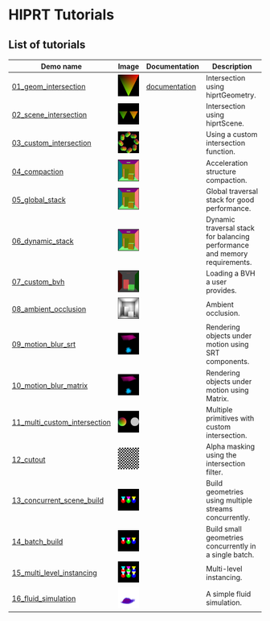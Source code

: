 # HIPRT Tutorials

## List of tutorials

| Demo name  | Image  | Documentation | Description |
|---|---|--|--|
|[01_geom_intersection](./01_geom_intersection)   | <img src="./imgs/01_geom_intersection.png" alt="drawing" width="100"/>  | [documentation](../doc/01_geom_intersection.md) | Intersection using hiprtGeometry. |
|[02_scene_intersection](./02_scene_intersection)   | <img src="./imgs/02_scene_intersection.png" alt="drawing" width="100"/>  | | Intersection using hiprtScene. |
|[03_custom_intersection](./03_custom_intersection)   | <img src="./imgs/03_custom_intersection.png" alt="drawing" width="100"/>  | | Using a custom intersection function. |
|[04_compaction](./04_compaction)   | <img src="./imgs/04_compaction.png" alt="drawing" width="100"/>  | | Acceleration structure compaction. |
|[05_global_stack](./05_global_stack)   | <img src="./imgs/05_global_stack.png" alt="drawing" width="100"/>  | | Global traversal stack for good performance. | 
|[06_dynamic_stack](./06_dynamic_stack)   | <img src="./imgs/06_dynamic_stack.png" alt="drawing" width="100"/>  | | Dynamic traversal stack for balancing performance and memory requirements. | 
|[07_custom_bvh](./07_custom_bvh_import)   | <img src="./imgs/07_custom_bvh_import.png" alt="drawing" width="100"/>  | | Loading a BVH a user provides. |
|[08_ambient_occlusion](./08_ambient_occlusion)   | <img src="./imgs/08_ambient_occlusion.png" alt="drawing" width="100"/>  | | Ambient occlusion. |
|[09_motion_blur_srt](./09_motion_blur)   | <img src="./imgs/09_motion_blur_srt.png" alt="drawing" width="100"/>  | | Rendering objects under motion using SRT components. |
|[10_motion_blur_matrix](./10_motion_blur)   | <img src="./imgs/10_motion_blur_matrix.png" alt="drawing" width="100"/>  | | Rendering objects under motion using Matrix. |
|[11_multi_custom_intersection](./11_multi_custom_intersection)   | <img src="./imgs/11_multi_custom_intersection.png" alt="drawing" width="100"/>  | | Multiple primitives with custom intersection. |
|[12_cutout](./12_cutout)   | <img src="./imgs/12_cutout.png" alt="drawing" width="100"/>  | | Alpha masking using the intersection filter. |
|[13_concurrent_scene_build](./13_concurrent_scene_build)   | <img src="./imgs/13_concurrent_scene_build.png" alt="drawing" width="100"/>  | | Build geometries using multiple streams concurrently. |
|[14_batch_build](./14_batch_build)   | <img src="./imgs/14_batch_build.png" alt="drawing" width="100"/>  | | Build small geometries concurrently in a single batch. |
|[15_multi_level_instancing](./15_multi_level_instancing)   | <img src="./imgs/15_multi_level_instancing.png" alt="drawing" width="100"/>  | | Multi-level instancing. |
|[16_fluid_simulation](./16_fluid_simulation)   | <img src="./imgs/16_fluid_simulation.png" alt="drawing" width="100"/>  | | A simple fluid simulation. |
